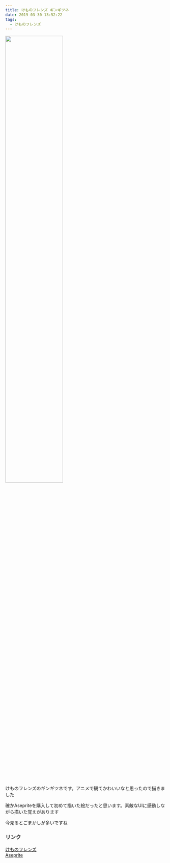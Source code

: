 ```yaml
---
title: けものフレンズ ギンギツネ
date: 2019-03-30 13:52:22
tags:
  - けものフレンズ
---
```


<img src="/image-blog/images/gingitune.png" width=60%>

けものフレンズのギンギツネです。アニメで観てかわいいなと思ったので描きました

確かAsepriteを購入して初めて描いた絵だったと思います。素敵なUIに感動しながら描いた覚えがあります

今見るとごまかしが多いですね

### リンク
[けものフレンズ](https://kemono-friends.jp)  
[Aseprite](https://www.aseprite.org)
